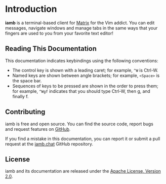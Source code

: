 # Introduction

__iamb__ is a terminal-based client for [Matrix] for the Vim addict. You can
edit messages, navigate windows and manage tabs in the same ways that your
fingers are used to you from your favorite text editor!

## Reading This Documentation

This documentation indicates keybindings using the following conventions:

- The control key is shown with a leading caret; for example, `^W` is Ctrl-W.
- Named keys are shown between angle brackets; for example, `<Space>` is the
  space bar.
- Sequences of keys to be pressed are shown in the order to press them; for
  example, `^Wgf` indicates that you should type Ctrl-W, then g, and finally f.

## Contributing

iamb is free and open source. You can find the source code, report bugs and
request features on [GitHub][iamb].

If you find a mistake in this documentation, you can report it or submit a pull
request at the [iamb.chat] GitHub repository. 

## License

iamb and its documentation are released under the [Apache License, Version 2.0].

[Apache License, Version 2.0]: https://github.com/ulyssa/iamb/blob/master/LICENSE
[iamb]: https://github.com/ulyssa/iamb/
[iamb.chat]: https://github.com/ulyssa/iamb.chat/
[Matrix]: https://matrix.org/
